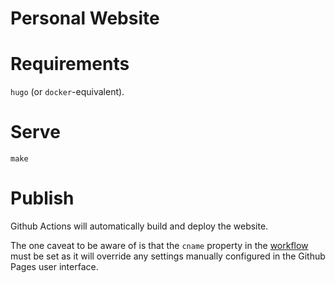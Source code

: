 # Personal Website

# Requirements
`hugo` (or `docker`-equivalent).

# Serve

```
make
```

# Publish

Github Actions will automatically build and deploy the website.

The one caveat to be aware of is that the `cname` property in the [workflow](./workflows/publish.yml) must be set as it will override any settings manually configured in the Github Pages user interface.

